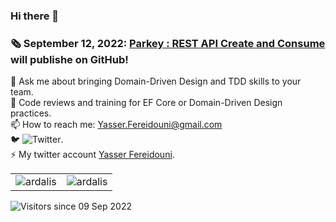 ### Hi there 👋
<!--
**yfereidouni/yfereidouni** is a ✨ _special_ ✨ repository because its `README.md` (this file) appears on your GitHub profile.
-->
### :newspaper_roll: September 12, 2022: [Parkey : REST API Create and Consume](https://github.com/yfereidouni/Parky.git) will publishe on GitHub! 
💬 Ask me about bringing Domain-Driven Design and TDD skills to your team.  
:brain: Code reviews and training for EF Core or Domain-Driven Design practices.  
📫 How to reach me: Yasser.Fereidouni@gmail.com   
🐦 ![Twitter](https://img.shields.io/twitter/follow/fereidouni?style=social).  
⚡ My twitter account [Yasser Fereidouni](https://twitter.com/fereidouni).

<table style="border: none;">
	<tr style="border: none;">
		<td style="border: none;">
			<div>
				<img align="center" src="https://github-readme-stats.vercel.app/api?username=yfereidouni&show_icons=true&theme=default" alt="ardalis" />
			<div/>
		</td>
		<td style="border: none;">
			<div>
				<img align="center" src="https://github-readme-stats.vercel.app/api/top-langs/?username=yfereidouni&layout=compact&hide=html&theme=default" alt="ardalis" />
			<div/>
		</td>
	</tr>
</table>

![Visitors since 09 Sep 2022](https://visitor-badge.glitch.me/badge?page_id=yfereidouni.yfereidouni)

